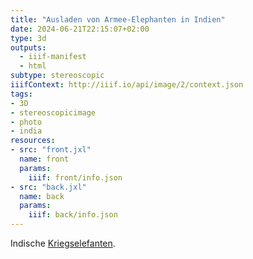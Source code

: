 ```yaml
---
title: "Ausladen von Armee-Elephanten in Indien"
date: 2024-06-21T22:15:07+02:00
type: 3d
outputs:
  - iiif-manifest
  - html
subtype: stereoscopic
iiifContext: http://iiif.io/api/image/2/context.json
tags:
- 3D
- stereoscopicimage
- photo
- india
resources:
- src: "front.jxl"
  name: front
  params:
    iiif: front/info.json
- src: "back.jxl"
  name: back
  params:
    iiif: back/info.json
---
```


Indische [Kriegselefanten](https://de.wikipedia.org/wiki/Kriegselefant).
